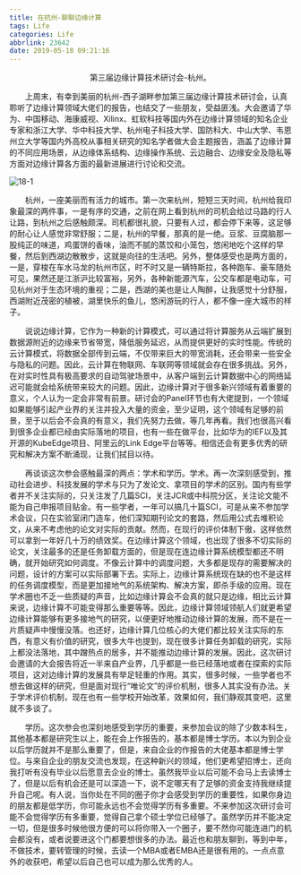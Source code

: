 ```yaml
---
title: 在杭州-聊聊边缘计算
tags: Life
categories: Life
abbrlink: 23642
date: 2019-05-18 09:21:16
---
```


<center>第三届边缘计算技术研讨会-杭州。</center>

<!--more-->

　　上周末，有幸到美丽的杭州-西子湖畔参加第三届边缘计算技术研讨会，认真聆听了边缘计算领域大佬们的报告，也结交了一些朋友，受益匪浅。大会邀请了华为、中国移动、海康威视、Xilinx、虹软科技等国内外在边缘计算领域的知名企业专家和浙江大学、华中科技大学、杭州电子科技大学、国防科大、中山大学、韦恩州立大学等国内外高校从事相关研究的知名学者做大会主题报告，涵盖了边缘计算的不同应用场景，从边缘体系结构、边缘操作系统、云边融合、边缘安全及隐私等方面对边缘计算各方面的最新进展进行讨论和交流。

![18-1](https://fzy-blog.oss-cn-shenzhen.aliyuncs.com/2019/5/18-1.jpg)

　　杭州，一座美丽而有活力的城市。第一次来杭州，短短三天时间，杭州给我印象最深的两件事，一是有序的交通，之前在网上看到杭州的司机会给过马路的行人让路，到杭州之后感触颇深。司机都很礼貌，只要有人过，都会停下来等，这足够的耐心让人感觉非常舒服；二是，杭州的早餐，那真的是一绝。豆浆、豆腐脑那一股纯正的味道，鸡蛋饼的香味，油而不腻的蒸饺和小笼包，悠闲地吃个这样的早餐，然后到西湖边散散步，这就是向往的生活吧。另外，整体感受也是两方面的，一是，穿梭在车水马龙的杭州市区，时不时又是一辆特斯拉，各种跑车、豪车随处可见，果然还是江浙沪比较富裕，另外，各种新能源汽车，公交车都是电动车，可见杭州对于生态环境的重视；二是，西湖的美也是让人陶醉，让我感觉十分舒服，西湖附近茂密的植被，湖里快乐的鱼儿，悠闲游玩的行人，都不像一座大城市的样子。

　　说说边缘计算，它作为一种新的计算模式，可以通过将计算服务从云端扩展到数据源附近的边缘来节省带宽，降低服务延迟，从而提供更好的实时性能。传统的云计算模式，将数据全部传到云端，不仅带来巨大的带宽消耗，还会带来一些安全与隐私的问题。因此，云计算在物联网、车联网等领域就会存在很多挑战。另外，在对实时性具有极高要求的自动驾驶场景中，从客户端到云计算数据中心的网络延迟可能就会给系统带来较大的问题。因此，边缘计算对于很多新兴领域有着重要的意义，个人认为一定会非常有前景。研讨会的Panel环节也有大佬提到，一个领域如果能够引起产业界的关注并投入大量的资金，至少证明，这个领域有足够的前景，至于以后会不会真的有意义，我们先努力去做，等几年再看。我们也很高兴看到很多企业都已经由实际落地的项目，也有一些在做平台，比如华为的IEF以及其开源的KubeEdge项目、阿里云的Link Edge平台等等。相信还会有更多优秀的研究和解决方案不断涌现，让我们拭目以待。

　　再谈谈这次参会感触最深的两点：学术和学历。学术。再一次深刻感受到，推动社会进步、科技发展的学术与只为了发论文、拿项目的学术的区别。国内有些学者并不关注实际的，只关注发了几篇SCI，关注JCR或中科院分区，关注论文能不能为自己申报项目贴金。有一些学者，一年可以搞几十篇SCI，可是从来不参加学术会议，只在实验室闭门造车，他们深知期刊论文的套路，然后用公式去堆积论文，从来不考虑他的论文对实际的贡献。然而，在现行的评价体制下傲，这样依然可以拿到一年好几十万的绩效奖。在边缘计算这个领域，也出现了很多不切实际的论文，关注最多的还是任务卸载方面的，但是现在连边缘计算系统模型都还不明确，就开始研究如何调度。不像云计算中的调度问题，大多都是现存的需要解决的问题，设计的方案可以实际部署下去。实际上，边缘计算系统现在缺的也不是这样的任务调度模型，而是更加接地气的系统架构、解决方案，即杀手级的应用。现在学术圈也不乏一些质疑的声音，比如边缘计算会不会真的就只是边缘，相比云计算来说，边缘计算不可能变得那么重要等等。因此，边缘计算领域领航人们就更希望边缘计算能够有更多接地气的研究，以便更好地推动边缘计算的发展，而不是在一片质疑声中慢慢没落。也还好，边缘计算几位核心的大佬们都比较关注实际的东西，有意义有价值的研究，很多大牛也提到，现在很多计算任务卸载的研究，实际上都没法落地，其中蹭热点的居多，并不能推动边缘计算的发展。因此，这次研讨会邀请的大会报告将近一半来自产业界，几乎都是一些已经落地或者在探索的实际项目，这对边缘计算的发展具有举足轻重的作用。其实，很多时候，一些学者也不想去做这样的研究，但是面对现行“唯论文”的评价机制，很多人其实没有办法。关于学术评价机制，现在也有一些学校开始改革，效果如何，我们静观其变吧，这里就不多谈了。

　　学历。这次参会也深刻地感受到学历的重要，来参加会议的除了少数本科生，其他基本都是研究生以上，能在会上作报告的，基本都是博士学历。本以为到企业以后学历就并不是那么重要了，但是，来自企业的作报告的大佬基本都是博士学位。与来自企业的朋友交流也发现，在这种新兴的领域，他们更希望招博士，还向我打听有没有毕业以后愿意去企业的博士。虽然我毕业以后可能不会马上去读博士了，但是以后有机会还是可以深造一下，说不定哪天有了足够的资金支持我继续提升自己呢。有人说，当你处在不同的圈子你才会感受到学历的重要性，如果你身边的朋友都是低学历，你可能永远也不会觉得学历有多重要。不来参加这次研讨会可能不会觉得学历有多重要，觉得自己拿个硕士学位已经够了。虽然学历并不能决定一切，但是很多时候他很方便的可以将你带入一个圈子，要不然你可能连进门的机会都没有，或者说要进这个门都要想很多的办法。最近也和朋友聊到，等到中年，不做技术，要转管理的时候，去读一个MBA或者EMBA还是很有用的。一点点意外的收获吧，希望以后自己也可以成为那么优秀的人。